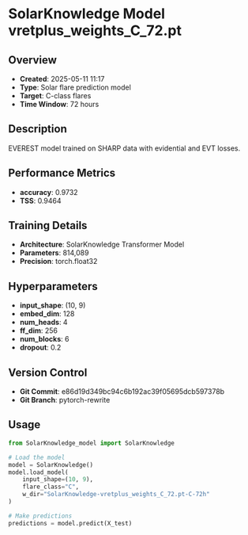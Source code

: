 # SolarKnowledge Model vretplus_weights_C_72.pt

## Overview
- **Created**: 2025-05-11 11:17
- **Type**: Solar flare prediction model
- **Target**: C-class flares
- **Time Window**: 72 hours

## Description
EVEREST model trained on SHARP data with evidential and EVT losses.

## Performance Metrics
- **accuracy**: 0.9732
- **TSS**: 0.9464


## Training Details
- **Architecture**: SolarKnowledge Transformer Model
- **Parameters**: 814,089
- **Precision**: torch.float32

## Hyperparameters
- **input_shape**: (10, 9)
- **embed_dim**: 128
- **num_heads**: 4
- **ff_dim**: 256
- **num_blocks**: 6
- **dropout**: 0.2

## Version Control
- **Git Commit**: e86d19d349bc94c6b192ac39f05695dcb597378b
- **Git Branch**: pytorch-rewrite

## Usage
```python
from SolarKnowledge_model import SolarKnowledge

# Load the model
model = SolarKnowledge()
model.load_model(
    input_shape=(10, 9),
    flare_class="C",
    w_dir="SolarKnowledge-vretplus_weights_C_72.pt-C-72h"
)

# Make predictions
predictions = model.predict(X_test)
```
